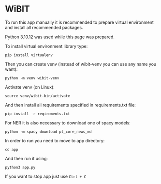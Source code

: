 # WiBIT

To run this app manually it is recommended to prepare virtual environment and install all recommended packages.

Python 3.10.12 was used while this page was prepared.

To install virtual environment library type:
```
pip install virtualenv
```
Then you can create venv (instead of wibit-venv you can use any name you want):
```
python -m venv wibit-venv
```
Activate venv (on Linux):
```
source venv/wibit-bin/activate
```
And then install all requirements specified in requirements.txt file:
```
pip install -r reqirements.txt
```
For NER it is also necessary to download one of spacy models:
```
python -m spacy download pl_core_news_md
```
In order to run you need to move to app directory:
```
cd app
```
And then run it using:
```
python3 app.py
```
If you want to stop app just use `Ctrl + C`
